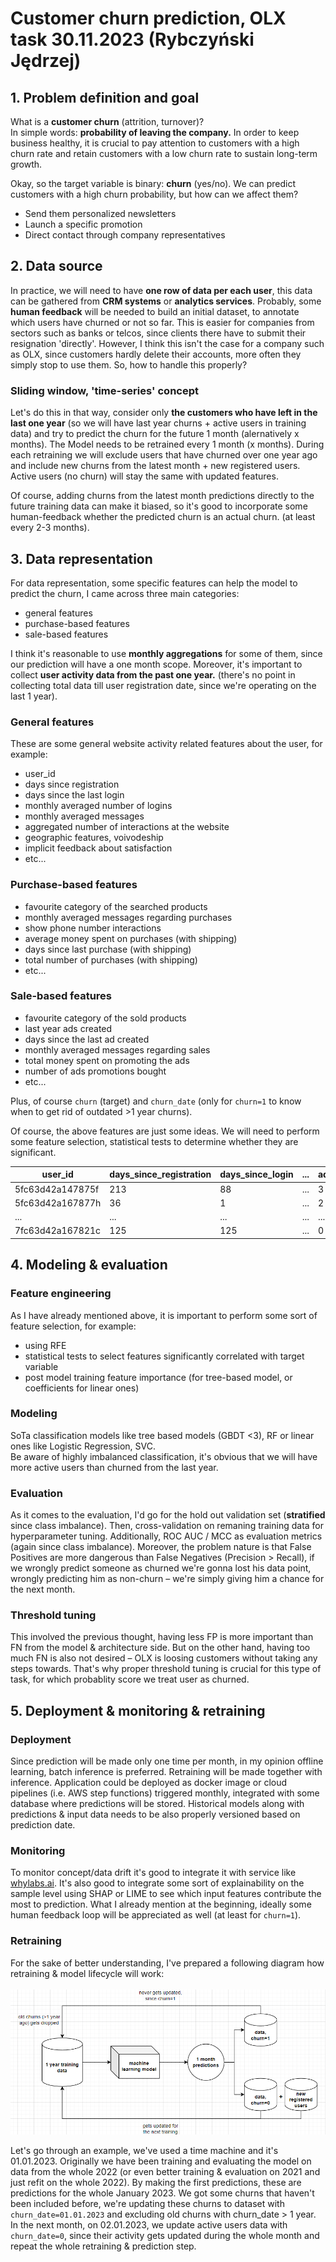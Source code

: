 # Customer churn prediction, OLX task 30.11.2023 (Rybczyński Jędrzej)

## 1. Problem definition and goal

What is a **customer churn** (attrition, turnover)? <br>
In simple words: **probability of leaving the company.**
In order to keep business healthy, it is crucial to pay attention to customers with a high churn rate and retain customers with a low churn rate to sustain long-term growth.

Okay, so the target variable is binary: **churn** (yes/no). We can predict customers with a high churn probability, but how can we affect them?
- Send them personalized newsletters
- Launch a specific promotion 
- Direct contact through company representatives

## 2. Data source

In practice, we will need to have **one row of data per each user**, this data can be gathered from **CRM systems** or **analytics services**. Probably, some **human feedback** will be needed to build an initial dataset, to annotate which users have churned or not so far. This is easier for companies from sectors such as banks or telcos, since clients there have to submit their resignation 'directly'. However, I think this isn't the case for a company such as OLX, since customers hardly delete their accounts, more often they simply stop to use them. So, how to handle this properly?

### Sliding window, 'time-series' concept

Let's do this in that way, consider only **the customers who have left in the last one year** (so we will have last year churns + active users in training data) and try to predict the churn for the future 1 month (alernatively x months). The Model needs to be retrained every 1 month (x months). During each retraining we will exclude users that have churned over one year ago and include new churns from the latest month + new  registered users. Active users (no churn) will stay the same with updated features.

Of course, adding churns from the latest month predictions directly to the future training data can make it biased, so it's good to incorporate some human-feedback whether the predicted churn is an actual churn. (at least every 2-3 months).

## 3. Data representation

For data representation, some specific features can help the model to predict the churn, I came across three main categories:
- general features
- purchase-based features
- sale-based features

I think it's reasonable to use **monthly aggregations** for some of them, since our prediction will have a one month scope. Moreover, it's important to collect **user activity data from the past one year.** (there's no point in collecting total data till user registration date, since we're operating on the last 1 year). 

### General features

These are some general website activity related features about the user, for example: 
- user_id
- days since registration
- days since the last login 
- monthly averaged number of logins
- monthly averaged messages
- aggregated number of interactions at the website 
- geographic features, voivodeship
- implicit feedback about satisfaction
- etc...

### Purchase-based features
- favourite category of the searched products
- monthly averaged messages regarding purchases
- show phone number interactions
- average money spent on purchases (with shipping)
- days since last purchase (with shipping)
- total number of purchases (with shipping)
- etc...

### Sale-based features
- favourite category of the sold products
- last year ads created
- days since the last ad created
- monthly averaged messages regarding sales
- total money spent on promoting the ads
- number of ads promotions bought
- etc...

Plus, of course `churn` (target) and `churn_date` (only for `churn=1` to know when to get rid of outdated >1 year churns).

Of course, the above features are just some ideas. We will need to perform some feature selection, statistical tests to determine whether they are significant.

| user_id | days_since_registration | days_since_login  | ... | ads_created | money_spent_ads | churn_date | churn |
| --- | --- | --- | --- | --- | --- | --- | --- |
| 5fc63d42a147875f |213 | 88 | ... | 3 | 15.0 | 01.07.2022 | 1 |
| 5fc63d42a167877h |36 | 1 | ... | 2 | 0.0 | None | 0 |
| ... | ... | ... | ... | ... | ... | ... | ... |
| 7fc63d42a167821c |125 | 125 | ... | 0 | 0.0 | 01.12.2022 | 1 |

## 4. Modeling & evaluation

### Feature engineering

As I have already mentioned above, it is important to perform some sort of feature selection, for example:
- using RFE
- statistical tests to select features significantly correlated with target variable
- post model training feature importance (for tree-based model, or coefficients for linear ones)

### Modeling 

SoTa classification models like tree based models (GBDT <3), RF or linear ones like Logistic Regression, SVC. <br>
Be aware of highly imbalanced classification, it's obvious that we will have more active users than churned from the last year.

### Evaluation

As it comes to the evaluation, I'd go for the hold out validation set (**stratified** since class imbalance). Then, cross-validation on remaning training data for hyperparameter tuning. Additionally, ROC AUC / MCC as evaluation metrics (again since class imbalance). Moreover, the problem nature is that False Positives are more dangerous than False Negatives (Precision > Recall), if we wrongly predict someone as churned we're gonna lost his data point, wrongly predicting him as non-churn – we're simply giving him a chance for the next month.

### Threshold tuning

This involved the previous thought, having less FP is more important than FN from the model & architecture side. But on the other hand, having too much FN is also not desired – OLX is loosing customers without taking any steps towards. That's why proper threshold tuning is crucial for this type of task, for which probablity score we treat user as churned.

## 5. Deployment & monitoring & retraining

### Deployment

Since prediction will be made only one time per month, in my opinion offline learning, batch inference is preferred. Retraining will be made together with inference. Application could be deployed as docker image or cloud pipelines (i.e. AWS step functions) triggered monthly, integrated with some database where predictions will be stored. Historical models along with predictions & input data needs to be also properly versioned based on prediction date.

### Monitoring

To monitor concept/data drift it's good to integrate it with service like [whylabs.ai](https://whylabs.ai/). It's also good to integrate some sort of explainability on the sample level using SHAP or LIME to see which input features contribute the most to prediction. What I already mention at the beginning, ideally some human feedback loop will be appreciated as well (at least for `churn=1`). 

### Retraining

For the sake of better understanding, I've prepared a following diagram how retraining & model lifecycle will work: <br><br>
![model-lifecycle](./model-lifecycle.png)


Let's go through an example, we've used a time machine and it's 01.01.2023. Originally we have been training and evaluating the model on data from the whole 2022 (or even better training & evaluation on 2021 and just refit on the whole 2022). By making the first predictions, these are predictions for the whole January 2023. We got some churns that haven't been included before, we're updating these churns to dataset with `churn_date=01.01.2023` and excluding old churns with churn_date > 1 year. In the next month, on 02.01.2023, we update active users data with `churn_date=0`, since their activity gets updated during the whole month and repeat the whole retraining & prediction step.

